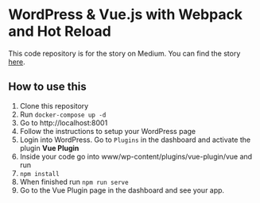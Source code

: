 # WordPress & Vue.js with Webpack and Hot Reload
This code repository is for the story on Medium. You can find the story [here](https://medium.com/@devs_group/wordpress-vue-js-with-webpack-and-hot-reload-7c4faea9d0d9).

## How to use this
1. Clone this repository
2. Run `docker-compose up -d`
3. Go to http://localhost:8001
4. Follow the instructions to setup your WordPress page
5. Login into WordPress. Go to `Plugins` in the dashboard and activate the plugin **Vue Plugin**
6. Inside your code go into www/wp-content/plugins/vue-plugin/vue and run
7. `npm install`
8. When finished run `npm run serve`
9. Go to the Vue Plugin page in the dashboard and see your app.
